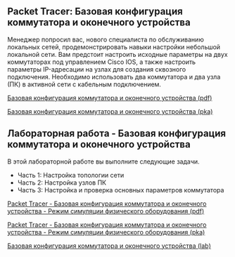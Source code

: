 <!-- verified: agorbachev 03.05.2022 -->

<!-- 2.9.1 -->
## Packet Tracer: Базовая конфигурация коммутатора и оконечного устройства

Менеджер попросил вас, нового специалиста по обслуживанию локальных сетей, продемонстрировать навыки настройки небольшой локальной сети. Вам предстоит настроить исходные параметры на двух коммутаторах под управлением Cisco IOS, а также настроить параметры IP-адресации на узлах для создания сквозного подключения. Необходимо использовать два коммутатора и два узла (ПК) в активной сети с кабельным подключением.

[Базовая конфигурация коммутатора и оконечного устройства (pdf)](./assets/2.9.1-packet-tracer---basic-switch-and-end-device-configuration.pdf)

[Базовая конфигурация коммутатора и оконечного устройства (pka)](./assets/2.9.1-packet-tracer---basic-switch-and-end-device-configuration.pka)

<!-- 2.9.2 -->
## Лабораторная работа - Базовая конфигурация коммутатора и оконечного устройства

В этой лабораторной работе вы выполните следующие задачи.

* Часть 1: Настройка топологии сети
* Часть 2: Настройка узлов ПК
* Часть 3: Настройка и проверка основных параметров коммутатора

[Packet Tracer - Базовая конфигурация коммутатора и оконечного устройства - Режим симуляции физического оборудования (pdf)](./assets/2.9.2-packet-tracer---basic-switch-and-end-device-configuration---physical-mode.pdf)

[Packet Tracer - Базовая конфигурация коммутатора и оконечного устройства - Режим симуляции физического оборудования (pka)](./assets/2.9.2-packet-tracer---basic-switch-and-end-device-configuration---physical-mode.pka)

[Базовая конфигурация коммутатора и оконечного устройства (lab)](./assets/2.9.2-lab---basic-switch-and-end-device-configuration.pdf)
